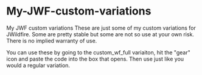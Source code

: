 # My-JWF-custom-variations
My JWF custom variations
These are just some of my custom variations for JWildfire. Some are pretty stable but some are not so use at your own risk. There is no implied warranty of use. 

You can use these by going to the custom_wf_full variaiton, hit the "gear" icon and paste the code into the box that opens. Then use just like you would a regular variation. 
